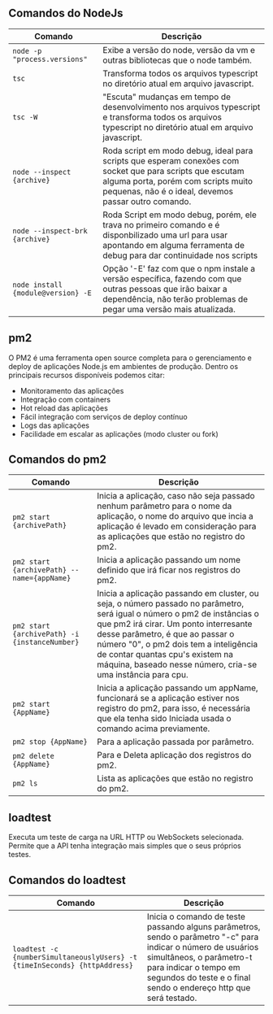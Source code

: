 ## Comandos do NodeJs

| Comando | Descrição |
| --------| -----------|
| `node -p "process.versions"` | Exibe a versão do node, versão da vm e outras bibliotecas que o node também. |
| `tsc` | Transforma todos os arquivos typescript no diretório atual em  arquivo javascript. |
| `tsc -W` |"Escuta" mudanças em tempo de desenvolvimento  nos arquivos typescript e  transforma todos os arquivos typescript no diretório atual em  arquivo javascript. |
| `node --inspect {archive}` | Roda script em modo debug, ideal para scripts que esperam conexões com socket que para scripts que escutam alguma porta, porém com scripts muito pequenas, não é o ideal, devemos passar outro comando.
| `node --inspect-brk {archive}` | Roda Script em modo debug, porém, ele trava no primeiro comando e é disponbilizado uma url para usar apontando em alguma ferramenta de debug para dar continuidade nos scripts
| `node install {module@version} -E` | Opção '-E' faz com que o npm instale a versão específica, fazendo com que outras pessoas que irão baixar a dependência, não terão problemas de pegar uma versão mais atualizada.

## pm2

O PM2 é uma ferramenta open source completa para o gerenciamento e deploy de aplicações Node.js em ambientes de produção. Dentro os principais recursos disponíveis podemos citar:


* Monitoramento das aplicações
* Integração com containers
* Hot reload das aplicações
* Fácil integração com serviços de deploy contínuo
* Logs das aplicações
* Facilidade em escalar as aplicações (modo cluster ou fork)

## Comandos do pm2

| Comando | Descrição |
| --------| -----------|
| `pm2 start {archivePath}` | Inicia a aplicação, caso não seja passado nenhum parâmetro para o nome da aplicação, o nome do arquivo que incia a aplicação é levado em consideração para as aplicações que estão no registro do pm2. |
| `pm2 start {archivePath} --name={appName}` | Inicia a aplicação passando um nome definido que irá ficar nos registros do pm2. |
| `pm2 start {archivePath} -i {instanceNumber}` | Inicia a aplicação passando em cluster, ou seja, o número passado no parâmetro, será igual o número o pm2 de instâncias o que pm2 irá cirar. Um ponto interresante desse parâmetro, é que ao passar o número "0", o pm2 dois tem a inteligência de contar quantas cpu's existem na máquina, baseado nesse número, cria-se uma instância para cpu. |
| `pm2 start {AppName}` | Inicia a aplicação passando um appName, funcionará se a aplicação estiver nos registro do pm2, para isso, é necessária que ela tenha sido Iniciada usada o comando acima previamente. |
| `pm2 stop {AppName}` |  Para a aplicação passada por parâmetro. |
| `pm2 delete {AppName}` | Para e Deleta aplicação dos registros do pm2. |
| `pm2 ls` | Lista as aplicações que estão no registro do pm2. |

## loadtest

Executa um teste de carga na URL HTTP ou WebSockets selecionada. Permite que a API tenha integração mais simples que o seus próprios testes.

## Comandos do loadtest

| Comando | Descrição |
| --------| -----------|
| `loadtest -c {numberSimultaneouslyUsers} -t {timeInSeconds} {httpAddress}` | Inicia o comando de teste passando alguns parâmetros, sendo o parâmetro "-c" para indicar o número de usuários simultâneos, o parâmetro-t para indicar o tempo em segundos do teste e o final sendo o endereço http que será testado. |



